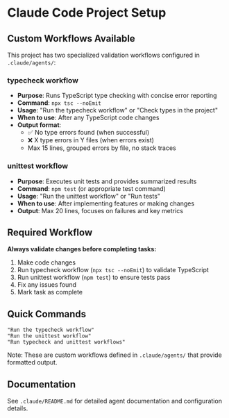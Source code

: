 # Claude Code Project Setup

## Custom Workflows Available

This project has two specialized validation workflows configured in `.claude/agents/`:

### typecheck workflow
- **Purpose**: Runs TypeScript type checking with concise error reporting
- **Command**: `npx tsc --noEmit`
- **Usage**: "Run the typecheck workflow" or "Check types in the project"
- **When to use**: After any TypeScript code changes
- **Output format**: 
  - ✅ No type errors found (when successful)
  - ❌ X type errors in Y files (when errors exist)
  - Max 15 lines, grouped errors by file, no stack traces

### unittest workflow
- **Purpose**: Executes unit tests and provides summarized results
- **Command**: `npm test` (or appropriate test command)
- **Usage**: "Run the unittest workflow" or "Run tests"
- **When to use**: After implementing features or making changes
- **Output**: Max 20 lines, focuses on failures and key metrics

## Required Workflow

**Always validate changes before completing tasks:**
1. Make code changes
2. Run typecheck workflow (`npx tsc --noEmit`) to validate TypeScript
3. Run unittest workflow (`npm test`) to ensure tests pass
4. Fix any issues found
5. Mark task as complete

## Quick Commands

```
"Run the typecheck workflow"
"Run the unittest workflow"  
"Run typecheck and unittest workflows"
```

Note: These are custom workflows defined in `.claude/agents/` that provide formatted output.

## Documentation

See `.claude/README.md` for detailed agent documentation and configuration details.